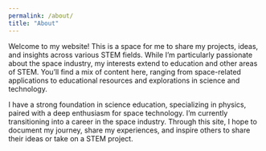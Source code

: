 ```yaml
---
permalink: /about/
title: "About"
---
```


Welcome to my website! This is a space for me to share my projects, ideas, and insights across various STEM fields. While I’m particularly passionate about the space industry, my interests extend to education and other areas of STEM. You’ll find a mix of content here, ranging from space-related applications to educational resources and explorations in science and technology.

I have a strong foundation in science education, specializing in physics, paired with a deep enthusiasm for space technology. I’m currently transitioning into a career in the space industry. Through this site, I hope to document my journey, share my experiences, and inspire others to share their ideas or take on a STEM project.



